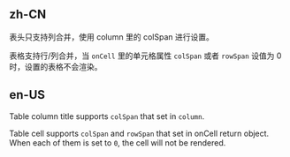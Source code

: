 ## zh-CN

表头只支持列合并，使用 column 里的 colSpan 进行设置。

表格支持行/列合并，当 `onCell` 里的单元格属性 `colSpan` 或者 `rowSpan` 设值为 0 时，设置的表格不会渲染。

## en-US

Table column title supports `colSpan` that set in `column`.

Table cell supports `colSpan` and `rowSpan` that set in onCell return object. When each of them is set to `0`, the cell will not be rendered.
